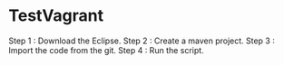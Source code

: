 # TestVagrant
Step 1 : Download the Eclipse.
Step 2 : Create a maven project.
Step 3 : Import the code from the git.
Step 4 : Run the script.
